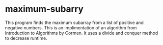 # maximum-subarry
This program finds the maximum subarray from a list of positive and negative numbers.
This is an implimentation of an algorithm from Introduction to Algorithms by Cormen.
It uses a divide and conquer method to decrease runtime.
